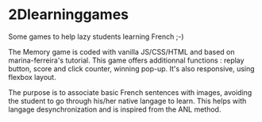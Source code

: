 # 2Dlearninggames
Some games to help lazy students learning French ;-)


The Memory game is coded with vanilla JS/CSS/HTML and based on marina-ferreira's tutorial.
This game offers additionnal functions : replay button, score and click counter, winning pop-up. 
It's also responsive, using flexbox layout.

The purpose is to associate basic French sentences with images, avoiding the student to go through his/her native langage to learn. 
This helps with langage desynchronization and is inspired from the ANL method.
